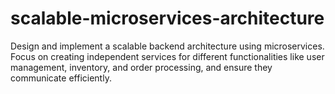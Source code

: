 # scalable-microservices-architecture
Design and implement a scalable backend architecture using microservices. Focus on creating independent services for different functionalities like user management, inventory, and order processing, and ensure they communicate efficiently.

